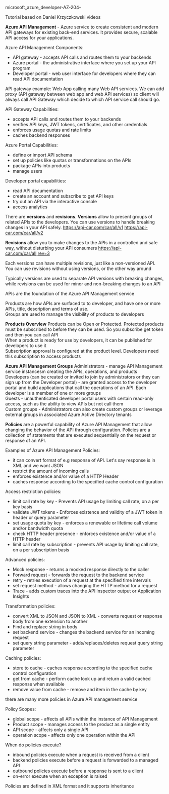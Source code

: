 microsoft_azure_developer-AZ-204-

Tutorial based on Daniel Krzyczkowski videos

<b>Azure API Management</b> - Azure service to create consistent and modern API gateways for existing back-end services.
It provides secure, scalable API access for your applications.

Azure API Management Components:
* API gateway - accepts API calls and routes them to your backends
* Azure portal - the administrative interface where you set up your API program
* Developer portal - web user interface for developers where they can read API documentation

API gateway example:
Web App calling many Web API services. We can add proxy (API gateway between web app and web API services) so client will always call API Gateway which decide to which API service call should go.

API Gateway Capabilities:
* accepts API calls and routes them to your backends
* verifies API keys, JWT tokens, certificates, and other credentials
* enforces usage quotas and rate limits
* caches backend responses

Azure Portal Capabilities:
* define or import API schema
* set up policies like quotas or transformations on the APIs
* package APIs into products
* manage users

Developer portal capabilities:
* read API documentation
* create an account and subscribe to get API keys
* try out an API via the interactive console
* access analytics

There are <b>versions</b> and <b>revisions</b>.
<b>Versions</b> allow to present groups of related APIs to the developers. You can use versions to handle breaking changes in your API safely.
https://api-car.com/car/all/v1
https://api-car.com/car/all/v2

<b>Revisions</b> allow you to make changes to the APIs in a controlled and safe way, without disturbing your API consumers
https://api-car.com/car/all;rev=3

Each versions can have multiple revisions, just like a non-versioned API. You can use revisions without using versions, or the other way around

Typically versions are used to separate API versions with breaking changes, while revisions can be used for minor and non-breaking changes to an API

APIs are the foundation of the Azure API Management service

Products are how APIs are surfaced to to developer, and have one or more APIs, title, description and terms of use. </br>
Groups are used to manage the visibility of products to developers

<b>Products Overview</b>
Products can be Open or Protected. Protected products must be subscribed to before they can be used. So you subscribe get token and then you can call API</br>
When a product is ready for use by developers, it can be published for developers to use it </br>
Subscription approval is configured at the product level. Developers need this subscription to access products

<b>Azure API Management Groups</b>
Administrators - manage API Management service instancesm creating the APIs, operations, and products </br>
Developers (can be created or invited to join by administrators or they can sign up from the Developer portal) - are granted access to the developer portal and build applications that call the operations of an API. Each developer is a member of one or more groups </br>
Guests - unauthenticated developer portal users with certain read-only access, such as the ability to view APIs but not call them </br>
Custom groups - Administrators can also create custom groups or leverage external groups in associated Azure Active Directory tenants

<b>Policies</b> are a powerful capability of Azure API Management that allow changing the behavior of the API through configuration.
Policies are a collection of statements that are executed sequentially on the request or response of an API.

Examples of Azure API Management Policies:
* it can convert format of e.g response of API. Let's say response is in XML and we want JSON
* restrict the amount of incoming calls
* enforces existence and/or value of a HTTP Header
* caches response according to the specified cache control configuration

Access restriction policies:
* limit call rate by key - Prevents API usage by limiting call rate, on a per key basis
* validate JWT tokens - Enforces existence and validity of a JWT token in header or query parameter
* set usage quota by key - enforces a renewable or lifetime call volume and/or bandwidth quota
* check HTTP header presence - enforces existence and/or value of a HTTP header
* limit call rate by subscription - prevents API usage by limiting call rate, on a per subscription basis

Advanced policies:
* Mock response - returns a mocked response directly to the caller
* Forward request - forwards the request to the backend service
* retry - retries execution of a request at the specified time intervals
* set request method - allows changing the HTTP method for a request
* Trace - adds custom traces into the API inspector output or Application Insights

Transformation policies:
* convert XML to JSON and JSON to XML - converts request or response body from one extension to another
* Find and replace string in body
* set backend service - changes the backend service for an incoming request
* set query string parameter - adds/replaces/deletes request query string parameter

Caching policies:
* store to cache - caches response according to the specified cache control configuration
* get from cache - perform cache look up and return a valid cached response when available
* remove value from cache - remove and item in the cache by key

there are many more policies in Azure API management service

Policy Scopes:
* global scope - affects all APIs within the instance of API Management
* Product scope - manages access to the product as a single entity
* API scope - affects only a single API
* operation scope - affects only one operation within the API

When do policies execute?
* inbound policies execute when a request is received from a client
* backend policies execute before a request is forwarded to a managed API
* outbound policies execute before a response is sent to a client
* on-error execute when an exception is raised

Policies are defined in XML format and it supports inheritance
